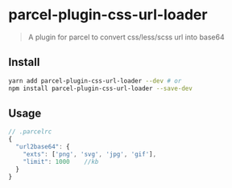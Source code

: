# parcel-plugin-css-url-loader
> A plugin for parcel to convert css/less/scss url into base64

## Install 
```bash
yarn add parcel-plugin-css-url-loader --dev # or
npm install parcel-plugin-css-url-loader --save-dev
```

## Usage
```js
// .parcelrc
{
  "url2base64": {
    "exts": ['png', 'svg', 'jpg', 'gif'],
    "limit": 1000    //kb
  }
}

```